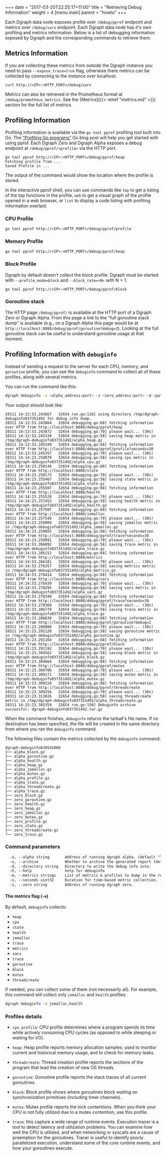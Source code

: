 +++
date = "2017-03-20T22:25:17+11:00"
title = "Retrieving Debug Information"
weight = 4
[menu.main]
    parent = "howto"
+++

Each Dgraph data node exposes profile over `/debug/pprof` endpoint and metrics over `/debug/vars` endpoint. Each Dgraph data node has it's own profiling and metrics information. Below is a list of debugging information exposed by Dgraph and the corresponding commands to retrieve them.

## Metrics Information

If you are collecting these metrics from outside the Dgraph instance you need to pass `--expose_trace=true` flag, otherwise there metrics can be collected by connecting to the instance over localhost.

```
curl http://<IP>:<HTTP_PORT>/debug/vars
```

Metrics can also be retrieved in the Prometheus format at `/debug/prometheus_metrics`. See the [Metrics]({{< relref "metrics.md" >}}) section for the full list of metrics.

## Profiling Information

Profiling information is available via the `go tool pprof` profiling tool built into Go. The ["Profiling Go programs"](https://blog.golang.org/profiling-go-programs) Go blog post will help you get started with using pprof. Each Dgraph Zero and Dgraph Alpha exposes a debug endpoint at `/debug/pprof/<profile>` via the HTTP port.

```
go tool pprof http://<IP>:<HTTP_PORT>/debug/pprof/heap
Fetching profile from ...
Saved Profile in ...
```
The output of the command would show the location where the profile is stored.

In the interactive pprof shell, you can use commands like `top` to get a listing of the top functions in the profile, `web` to get a visual graph of the profile opened in a web browser, or `list` to display a code listing with profiling information overlaid.

### CPU Profile

```
go tool pprof http://<IP>:<HTTP_PORT>/debug/pprof/profile
```

### Memory Profile

```
go tool pprof http://<IP>:<HTTP_PORT>/debug/pprof/heap
```

### Block Profile

Dgraph by default doesn't collect the block profile. Dgraph must be started with `--profile_mode=block` and `--block_rate=<N>` with N > 1.

```
go tool pprof http://<IP>:<HTTP_PORT>/debug/pprof/block
```

### Goroutine stack

The HTTP page `/debug/pprof/` is available at the HTTP port of a Dgraph Zero or Dgraph Alpha. From this page a link to the "full goroutine stack dump" is available (e.g., on a Dgraph Alpha this page would be at `http://localhost:8080/debug/pprof/goroutine?debug=2`). Looking at the full goroutine stack can be useful to understand goroutine usage at that moment.

## Profiling Information with `debuginfo`

Instead of sending a request to the server for each CPU, memory, and `goroutine` profile, you can use the `debuginfo` command to collect all of these profiles, along with several metrics.

You can run the command like this:

```sh
dgraph debuginfo -a <alpha_address:port> -z <zero_address:port> -d <path_to_dir_to_store_profiles>
```

Your output should look like:

```log
I0311 14:13:53.243667   32654 run.go:118] using directory /tmp/dgraph-debuginfo037351492 for debug info dump.
I0311 14:13:53.243864   32654 debugging.go:68] fetching information over HTTP from http://localhost:8080/debug/pprof/heap
I0311 14:13:53.243872   32654 debugging.go:70] please wait... (30s)
I0311 14:13:53.245338   32654 debugging.go:58] saving heap metric in /tmp/dgraph-debuginfo037351492/alpha_heap.gz
I0311 14:13:53.245349   32654 debugging.go:68] fetching information over HTTP from http://localhost:8080/debug/pprof/profile?seconds=30
I0311 14:13:53.245357   32654 debugging.go:70] please wait... (30s)
I0311 14:14:23.250079   32654 debugging.go:58] saving cpu metric in /tmp/dgraph-debuginfo037351492/alpha_cpu.gz
I0311 14:14:23.250148   32654 debugging.go:68] fetching information over HTTP from http://localhost:8080/state
I0311 14:14:23.250173   32654 debugging.go:70] please wait... (30s)
I0311 14:14:23.255467   32654 debugging.go:58] saving state metric in /tmp/dgraph-debuginfo037351492/alpha_state.gz
I0311 14:14:23.255507   32654 debugging.go:68] fetching information over HTTP from http://localhost:8080/health
I0311 14:14:23.255528   32654 debugging.go:70] please wait... (30s)
I0311 14:14:23.257453   32654 debugging.go:58] saving health metric in /tmp/dgraph-debuginfo037351492/alpha_health.gz
I0311 14:14:23.257507   32654 debugging.go:68] fetching information over HTTP from http://localhost:8080/jemalloc
I0311 14:14:23.257548   32654 debugging.go:70] please wait... (30s)
I0311 14:14:23.259009   32654 debugging.go:58] saving jemalloc metric in /tmp/dgraph-debuginfo037351492/alpha_jemalloc.gz
I0311 14:14:23.259055   32654 debugging.go:68] fetching information over HTTP from http://localhost:8080/debug/pprof/trace?seconds=30
I0311 14:14:23.259091   32654 debugging.go:70] please wait... (30s)
I0311 14:14:53.266092   32654 debugging.go:58] saving trace metric in /tmp/dgraph-debuginfo037351492/alpha_trace.gz
I0311 14:14:53.266152   32654 debugging.go:68] fetching information over HTTP from http://localhost:8080/metrics
I0311 14:14:53.266181   32654 debugging.go:70] please wait... (30s)
I0311 14:14:53.276357   32654 debugging.go:58] saving metrics metric in /tmp/dgraph-debuginfo037351492/alpha_metrics.gz
I0311 14:14:53.276414   32654 debugging.go:68] fetching information over HTTP from http://localhost:8080/debug/vars
I0311 14:14:53.276439   32654 debugging.go:70] please wait... (30s)
I0311 14:14:53.278295   32654 debugging.go:58] saving vars metric in /tmp/dgraph-debuginfo037351492/alpha_vars.gz
I0311 14:14:53.278340   32654 debugging.go:68] fetching information over HTTP from http://localhost:8080/debug/pprof/trace?seconds=30
I0311 14:14:53.278366   32654 debugging.go:70] please wait... (30s)
I0311 14:15:23.286770   32654 debugging.go:58] saving trace metric in /tmp/dgraph-debuginfo037351492/alpha_trace.gz
I0311 14:15:23.286830   32654 debugging.go:68] fetching information over HTTP from http://localhost:8080/debug/pprof/goroutine?debug=2
I0311 14:15:23.286886   32654 debugging.go:70] please wait... (30s)
I0311 14:15:23.291120   32654 debugging.go:58] saving goroutine metric in /tmp/dgraph-debuginfo037351492/alpha_goroutine.gz
I0311 14:15:23.291164   32654 debugging.go:68] fetching information over HTTP from http://localhost:8080/debug/pprof/block
I0311 14:15:23.291192   32654 debugging.go:70] please wait... (30s)
I0311 14:15:23.304562   32654 debugging.go:58] saving block metric in /tmp/dgraph-debuginfo037351492/alpha_block.gz
I0311 14:15:23.304664   32654 debugging.go:68] fetching information over HTTP from http://localhost:8080/debug/pprof/mutex
I0311 14:15:23.304706   32654 debugging.go:70] please wait... (30s)
I0311 14:15:23.309171   32654 debugging.go:58] saving mutex metric in /tmp/dgraph-debuginfo037351492/alpha_mutex.gz
I0311 14:15:23.309228   32654 debugging.go:68] fetching information over HTTP from http://localhost:8080/debug/pprof/threadcreate
I0311 14:15:23.309256   32654 debugging.go:70] please wait... (30s)
I0311 14:15:23.313026   32654 debugging.go:58] saving threadcreate metric in /tmp/dgraph-debuginfo037351492/alpha_threadcreate.gz
I0311 14:15:23.385359   32654 run.go:150] Debuginfo archive successful: dgraph-debuginfo037351492.tar.gz
```

When the command finishes, `debuginfo` returns the tarball's file name. If no destination has been specified, the file will be created in the same directory from where you ran the `debuginfo` command. 

The following files contain the metrics collected by the `debuginfo` command:

```
dgraph-debuginfo639541060
├── alpha_block.gz
├── alpha_goroutine.gz
├── alpha_health.gz
├── alpha_heap.gz
├── alpha_jemalloc.gz
├── alpha_mutex.gz
├── alpha_profile.gz
├── alpha_state.gz
├── alpha_threadcreate.gz
├── alpha_trace.gz
├── zero_block.gz
├── zero_goroutine.gz
├── zero_health.gz
├── zero_heap.gz
├── zero_jemalloc.gz
├── zero_mutex.gz
├── zero_profile.gz
├── zero_state.gz
├── zero_threadcreate.gz
└── zero_trace.gz
```

### Command parameters

```txt
  -a, --alpha string       Address of running dgraph alpha. (default "localhost:8080")
  -x, --archive            Whether to archive the generated report (default true)
  -d, --directory string   Directory to write the debug info into.
  -h, --help               help for debuginfo
  -m, --metrics strings    List of metrics & profiles to dump in the report. (default [heap,cpu,state,health,jemalloc,trace,metrics,vars,trace,goroutine,block,mutex,threadcreate])
  -s, --seconds uint32     Duration for time-based metric collection. (default 30)
  -z, --zero string        Address of running dgraph zero.
```

#### The metrics flag (`-m`)

By default, `debuginfo` collects:
- `heap`
- `cpu`
- `state`
- `health`
- `jemalloc`
- `trace`
- `metrics`
- `vars`
- `trace`
- `goroutine`
- `block`
- `mutex`
- `threadcreate`

If needed, you can collect some of them (not necessarily all). For example, this command will collect only `jemalloc` and `health` profiles:

```sh
dgraph debuginfo -m jemalloc,health
```

### Profiles details

- `cpu profile`: CPU profile determines where a program spends its time while actively consuming CPU cycles (as opposed to while sleeping or waiting for I/O).

- `heap`: Heap profile reports memory allocation samples; used to monitor current and historical memory usage, and to check for memory leaks.

- `threadcreate`: Thread creation profile reports the sections of the program that lead the creation of new OS threads.

- `goroutine`: Goroutine profile reports the stack traces of all current goroutines.

- `block`: Block profile shows where goroutines block waiting on synchronization primitives (including timer channels). 

- `mutex`: Mutex profile reports the lock contentions. When you think your CPU is not fully utilized due to a mutex contention, use this profile. 

- `trace`: this capture a wide range of runtime events. Execution tracer is a tool to detect latency and utilization problems. You can examine how well the CPU is utilized, and when networking or syscalls are a cause of preemption for the goroutines.
Tracer is useful to identify poorly parallelized execution, understand some of the core runtime events, and how your goroutines execute.
